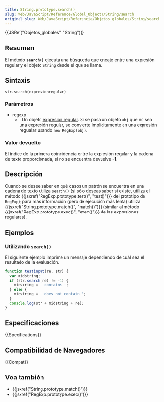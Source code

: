 ```yaml
---
title: String.prototype.search()
slug: Web/JavaScript/Reference/Global_Objects/String/search
original_slug: Web/JavaScript/Referencia/Objetos_globales/String/search
---
```


{{JSRef("Objetos_globales", "String")}}

## Resumen

El método **`search()`** ejecuta una búsqueda que encaje entre una expresión regular y el objeto `String` desde el que se llama.

## Sintaxis

```
str.search(expresionregular)
```

### Parámetros

- regexp
  - : Un objeto [expresión regular](/es/docs/Web/JavaScript/Referencia/Objetos_globales/RegExp). Si se pasa un objeto `obj` que no sea una expresión regular, se convierte implicitamente en una expresión regualar usando `new RegExp(obj)`.

### Valor devuelto

El índice de la primera coincidencia entre la expresión regular y la cadena de texto proporcionada, si no se encuentra devuelve **-1**.

## Descripción

Cuando se desee saber en qué casos un patrón se encuentra en una cadena de texto utiliza `search()` (si sólo deseas saber si existe, utiliza el método {{jsxref("RegExp.prototype.test()", "test()")}} del prototipo de `RegExp`); para más información (pero de ejecución más lenta) utiliza {{jsxref("String.prototype.match()", "match()")}} (similar al método {{jsxref("RegExp.prototype.exec()", "exec()")}} de las expresiones regulares).

## Ejemplos

### Utilizando `search()`

El siguiente ejemplo imprime un mensaje dependiendo de cuál sea el resultado de la evaluación.

```js
function testinput(re, str) {
  var midstring;
  if (str.search(re) != -1) {
    midstring = ' contains ';
  } else {
    midstring = ' does not contain ';
  }
  console.log(str + midstring + re);
}
```

## Especificaciones

{{Specifications}}

## Compatibilidad de Navegadores

{{Compat}}

## Vea también

- {{jsxref("String.prototype.match()")}}
- {{jsxref("RegExp.prototype.exec()")}}
